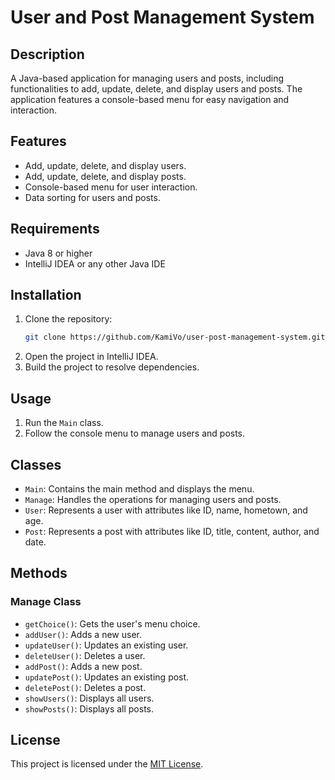 # User and Post Management System

## Description
A Java-based application for managing users and posts, including functionalities to add, update, delete, and display users and posts. The application features a console-based menu for easy navigation and interaction.

## Features
- Add, update, delete, and display users.
- Add, update, delete, and display posts.
- Console-based menu for user interaction.
- Data sorting for users and posts.

## Requirements
- Java 8 or higher
- IntelliJ IDEA or any other Java IDE

## Installation
1. Clone the repository:
    ```sh
    git clone https://github.com/KamiVo/user-post-management-system.git
    ```
2. Open the project in IntelliJ IDEA.
3. Build the project to resolve dependencies.

## Usage
1. Run the `Main` class.
2. Follow the console menu to manage users and posts.

## Classes
- `Main`: Contains the main method and displays the menu.
- `Manage`: Handles the operations for managing users and posts.
- `User`: Represents a user with attributes like ID, name, hometown, and age.
- `Post`: Represents a post with attributes like ID, title, content, author, and date.

## Methods
### Manage Class
- `getChoice()`: Gets the user's menu choice.
- `addUser()`: Adds a new user.
- `updateUser()`: Updates an existing user.
- `deleteUser()`: Deletes a user.
- `addPost()`: Adds a new post.
- `updatePost()`: Updates an existing post.
- `deletePost()`: Deletes a post.
- `showUsers()`: Displays all users.
- `showPosts()`: Displays all posts.

## License
This project is licensed under the [MIT License](LICENSE).
